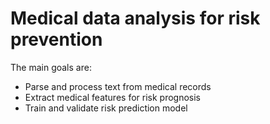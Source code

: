 # Medical data analysis for risk prevention
The main goals are:
- Parse and process text from medical records
- Extract medical features for risk prognosis
- Train and validate risk prediction model